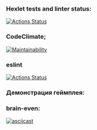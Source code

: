 ### Hexlet tests and linter status:
[![Actions Status](https://github.com/karmeowwoof/frontend-project-lvl1/workflows/hexlet-check/badge.svg)](https://github.com/karmeowwoof/frontend-project-lvl1/actions)
### CodeClimate;
[![Maintainability](https://api.codeclimate.com/v1/badges/a99a88d28ad37a79dbf6/maintainability)](https://codeclimate.com/github/codeclimate/codeclimate/maintainability)
### eslint 
[![Actions Status](https://github.com/karmeowwoof/frontend-project-lvl1/workflows/lint/badge.svg)](https://github.com/karmeowwoof/frontend-project-lvl1/actions)
### Демонстрация геймплея:
### brain-even:
[![asciicast](https://asciinema.org/a/eU5nmbg3hBb1yJQQQd4LaryfM.svg)](https://asciinema.org/a/eU5nmbg3hBb1yJQQQd4LaryfM)